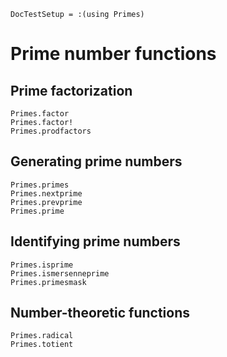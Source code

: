 ```@meta
DocTestSetup = :(using Primes)
```

# Prime number functions

## Prime factorization

```@docs
Primes.factor
Primes.factor!
Primes.prodfactors
```

## Generating prime numbers

```@docs
Primes.primes
Primes.nextprime
Primes.prevprime
Primes.prime
```

## Identifying prime numbers

```@docs
Primes.isprime
Primes.ismersenneprime
Primes.primesmask
```

## Number-theoretic functions

```@docs
Primes.radical
Primes.totient
```
